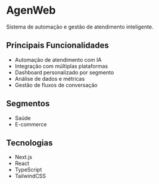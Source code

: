 # AgenWeb

Sistema de automação e gestão de atendimento inteligente.

## Principais Funcionalidades

- Automação de atendimento com IA
- Integração com múltiplas plataformas
- Dashboard personalizado por segmento
- Análise de dados e métricas
- Gestão de fluxos de conversação

## Segmentos

- Saúde
- E-commerce

## Tecnologias

- Next.js
- React
- TypeScript
- TailwindCSS
